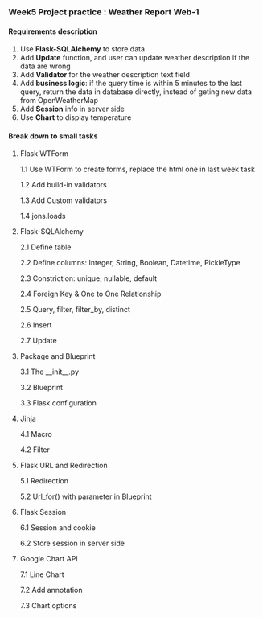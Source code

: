 ### Week5 Project practice : Weather Report Web-1

#### Requirements description

1. Use **Flask-SQLAlchemy** to store data
2. Add **Update** function, and user can update weather description if the data are wrong
3. Add **Validator** for the weather description text field
4. Add **business logic**: if the query time is within 5 minutes to the last query, return the data in database directly, instead of geting new data from OpenWeatherMap
5. Add **Session** info in server side
6. Use **Chart** to display temperature


#### Break down to small tasks

1. Flask WTForm

   1.1 Use WTForm to create forms, replace the html one in last week task
   
   1.2 Add build-in validators
   
   1.3 Add Custom validators
   
   1.4 jons.loads
   
2. Flask-SQLAlchemy

   2.1 Define table
   
   2.2 Define columns: Integer, String, Boolean, Datetime, PickleType
   
   2.3 Constriction: unique, nullable, default
   
   2.4 Foreign Key & One to One Relationship
   
   2.5 Query, filter, filter_by, distinct
   
   2.6 Insert
 
   2.7 Update
   
3. Package and Blueprint

   3.1 The \_\_init\_\_.py
   
   3.2 Blueprint 

   3.3 Flask configuration

4. Jinja

   4.1 Macro
   
   4.2 Filter
   
5. Flask URL and Redirection

   5.1 Redirection
   
   5.2 Url_for() with parameter in Blueprint
   
6. Flask Session

   6.1 Session and cookie
   
   6.2 Store session in server side
   
7. Google Chart API
   
   7.1 Line Chart
   
   7.2 Add annotation
   
   7.3 Chart options

  
   






